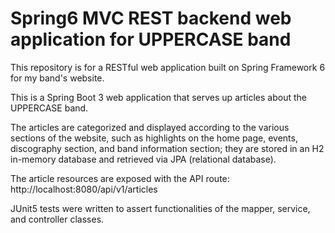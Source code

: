 # Spring6 MVC REST backend web application for UPPERCASE band

This repository is for a RESTful web application built on Spring Framework 6 for my band's website.

This is a Spring Boot 3 web application that serves up articles about the UPPERCASE band.

The articles are categorized and displayed according to the various sections of the website,
such as highlights on the home page, events, discography section, and band information section;
they are stored in an H2 in-memory database and retrieved via JPA (relational database).

The article resources are exposed with the API route:
http://localhost:8080/api/v1/articles

JUnit5 tests were written to assert functionalities of the mapper, service, and controller classes.